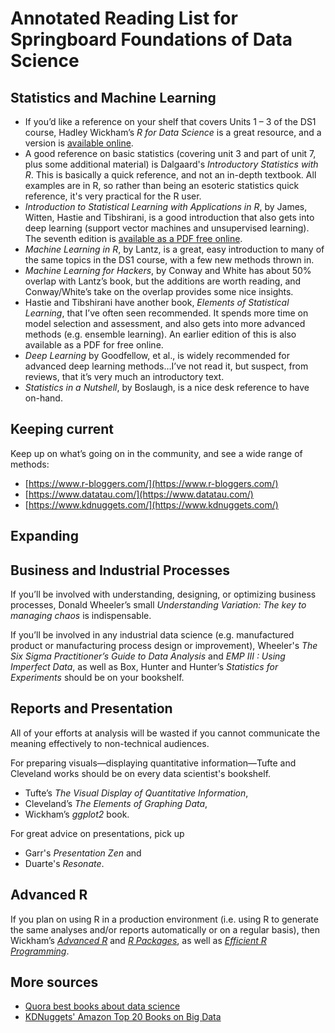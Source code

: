 # Annotated Reading List for Springboard Foundations of Data Science

## Statistics and Machine Learning

* If you’d like a reference on your shelf that covers Units 1 – 3 of the DS1 course, Hadley Wickham’s _R for Data Science_ is a great resource, and a version is [available online](http://r4ds.had.co.nz).
* A good reference on basic statistics (covering unit 3 and part of unit 7, plus some additional material) is Dalgaard's _Introductory Statistics with R_. This is basically a quick reference, and not an in-depth textbook. All examples are in R, so rather than being an esoteric statistics quick reference, it's very practical for the R user.
* _Introduction to Statistical Learning with Applications in R_, by James, Witten, Hastie and Tibshirani, is a good introduction that also gets into deep learning (support vector machines and unsupervised learning). The seventh edition is [available as a PDF free online](http://www-bcf.usc.edu/~gareth/ISL/).
* _Machine Learning in R_, by Lantz, is a great, easy introduction to many of the same topics in the DS1 course, with a few new methods thrown in.
* _Machine Learning for Hackers_, by Conway and White has about 50% overlap with Lantz’s book, but the additions are worth reading, and Conway/White’s take on the overlap provides some nice insights.
* Hastie and Tibshirani have another book, _Elements of Statistical Learning_, that I’ve often seen recommended. It spends more time on model selection and assessment, and also gets into more advanced methods (e.g. ensemble learning). An earlier edition of this is also available as a PDF for free online.
* _Deep Learning_ by Goodfellow, et al., is widely recommended for advanced deep learning methods…I’ve not read it, but suspect, from reviews, that it’s very much an introductory text.
* _Statistics in a Nutshell_, by Boslaugh, is a nice desk reference to have on-hand.

## Keeping current

Keep up on what’s going on in the community, and see a wide range of methods:

* [https://www.r-bloggers.com/](https://www.r-bloggers.com/)
* [https://www.datatau.com/](https://www.datatau.com/)
* [https://www.kdnuggets.com/](https://www.kdnuggets.com/)

## Expanding

## Business and Industrial Processes
If you’ll be involved with understanding, designing, or optimizing business processes, Donald Wheeler’s small _Understanding Variation: The key to managing chaos_ is indispensable.

If you’ll be involved in any industrial data science (e.g. manufactured product or manufacturing process design or improvement), Wheeler's _The Six Sigma Practitioner’s Guide to Data Analysis_ and _EMP III : Using Imperfect Data_, as well as Box, Hunter and Hunter’s _Statistics for Experiments_ should be on your bookshelf.

## Reports and Presentation

All of your efforts at analysis will be wasted if you cannot communicate the meaning effectively to non-technical audiences.

For preparing visuals&mdash;displaying quantitative information&mdash;Tufte and Cleveland works should be on every data scientist's bookshelf.

* Tufte’s _The Visual Display of Quantitative Information_, 
* Cleveland’s _The Elements of Graphing Data_, 
* Wickham’s _ggplot2_ book. 

For great advice on presentations, pick up
 
* Garr's _Presentation Zen_ and 
* Duarte's _Resonate_.

## Advanced R

If you plan on using R in a production environment (i.e. using R to generate the same analyses and/or reports automatically or on a regular basis), then Wickham’s _[Advanced R](http://adv-r.had.co.nz)_ and _[R Packages](http://r-pkgs.had.co.nz)_, as well as _[Efficient R Programming](https://csgillespie.github.io/efficientR/)_. 

## More sources

* [Quora best books about data science](https://www.quora.com/What-are-the-best-books-about-data-science)
* [KDNuggets' Amazon Top 20 Books on Big Data](https://www.kdnuggets.com/2015/11/amazon-top-20-books-databases-big-data.html)

